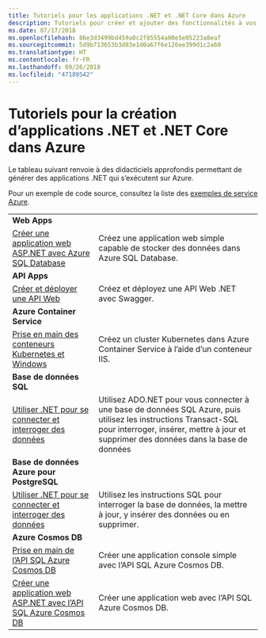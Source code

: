 ```yaml
---
title: Tutoriels pour les applications .NET et .NET Core dans Azure
description: Tutoriels pour créer et ajouter des fonctionnalités à vos applications web et mobiles à l’aide des services Azure et de .NET, .NET Core, ASP.NET, et ASP.NET Core.
ms.date: 07/17/2018
ms.openlocfilehash: 86e3d3499bd459a0c2f85554a00e5e05223a8eaf
ms.sourcegitcommit: 5d9b713653b3d03e1d0a67f6e126ee399d1c2a60
ms.translationtype: HT
ms.contentlocale: fr-FR
ms.lasthandoff: 09/26/2018
ms.locfileid: "47189542"
---
```

# <a name="tutorials-for-building-net-and-net-core-apps-in-azure"></a>Tutoriels pour la création d’applications .NET et .NET Core dans Azure

Le tableau suivant renvoie à des didacticiels approfondis permettant de générer des applications .NET qui s’exécutent sur Azure.

Pour un exemple de code source, consultez la liste des [exemples de service Azure](https://azure.microsoft.com/resources/samples/?platform=dotnet).

| | |
|---|---|
| **Web Apps**||
| [Créer une application web ASP.NET avec Azure SQL Database][1] | Créez une application web simple capable de stocker des données dans Azure SQL Database. |
| **API Apps**||
| [Créer et déployer une API Web][3] | Créez et déployez une API Web .NET avec Swagger. | 
| **Azure Container Service** ||
| [Prise en main des conteneurs Kubernetes et Windows][4] | Créez un cluster Kubernetes dans Azure Container Service à l’aide d’un conteneur IIS.
| **Base de données SQL** ||
| [Utiliser .NET pour se connecter et interroger des données][5] | Utilisez ADO.NET pour vous connecter à une base de données SQL Azure, puis utilisez les instructions Transact-SQL pour interroger, insérer, mettre à jour et supprimer des données dans la base de données | 
| **Base de données Azure pour PostgreSQL** ||
| [Utiliser .NET pour se connecter et interroger des données][6] | Utilisez les instructions SQL pour interroger la base de données, la mettre à jour, y insérer des données ou en supprimer. |
| **Azure Cosmos DB** ||
| [Prise en main de l’API SQL Azure Cosmos DB][7] | Créer une application console simple avec l’API SQL Azure Cosmos DB. |
| [Créer une application web ASP.NET avec l’API SQL Azure Cosmos DB][8] | Créer une application web avec l’API SQL Azure Cosmos DB. |

[1]: /azure/app-service-web/app-service-web-tutorial-dotnet-sqldatabase
[2]: /azure/cosmos-db/sql-api-dotnet-application
[3]: /azure/app-service-api/app-service-api-dotnet-get-started
[4]: /azure/container-service/container-service-kubernetes-windows-walkthrough
[5]: /azure/sql-database/sql-database-connect-query-dotnet
[6]: /azure/postgresql/connect-csharp
[7]: /azure/cosmos-db/sql-api-get-started
[8]: /azure/cosmos-db/sql-api-dotnet-application
